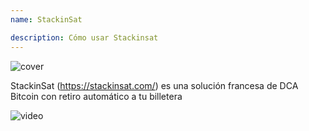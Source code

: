 ```yaml
---
name: StackinSat

description: Cómo usar Stackinsat
---
```


![cover](assets/cover.webp)

StackinSat (https://stackinsat.com/) es una solución francesa de DCA Bitcoin con retiro automático a tu billetera

![video](https://www.youtube.com/watch?v=mpT3kJDfRVw)
